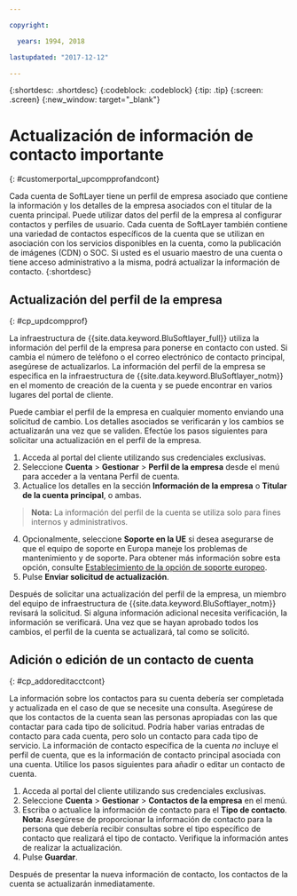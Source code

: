 ```yaml
---

copyright:

  years: 1994, 2018

lastupdated: "2017-12-12"

---
```


{:shortdesc: .shortdesc}
{:codeblock: .codeblock}
{:tip: .tip}
{:screen: .screen}
{:new_window: target="_blank"}


# Actualización de información de contacto importante
{: #customerportal_upcompprofandcont}

Cada cuenta de SoftLayer tiene un perfil de empresa asociado que contiene la información y los detalles de la empresa asociados con el titular de la cuenta principal. Puede utilizar datos del perfil de la empresa al configurar contactos y perfiles de usuario. Cada cuenta de SoftLayer también contiene una variedad de contactos específicos de la cuenta que se utilizan en asociación con los servicios disponibles en la cuenta, como la publicación de imágenes (CDN) o SOC. Si usted es el usuario maestro de una cuenta o tiene acceso administrativo a la misma, podrá actualizar la información de contacto.
{:shortdesc}

## Actualización del perfil de la empresa
{: #cp_updcompprof}

La infraestructura de {{site.data.keyword.BluSoftlayer_full}} utiliza la información del perfil de la empresa para ponerse en contacto con usted. Si cambia el número de teléfono o el correo electrónico de contacto principal, asegúrese de actualizarlos. La información del perfil de la empresa se especifica en la infraestructura de {{site.data.keyword.BluSoftlayer_notm}} en el momento de creación de la cuenta y se puede encontrar en varios lugares del portal de cliente.

Puede cambiar el perfil de la empresa en cualquier momento enviando una solicitud de cambio. Los detalles asociados se verificarán y los cambios se actualizarán una vez que se validen. Efectúe los pasos siguientes para solicitar una actualización en el perfil de la empresa.

1. Acceda al portal del cliente utilizando sus credenciales exclusivas.
2. Seleccione **Cuenta** > **Gestionar** > **Perfil de la empresa** desde el menú para acceder a la ventana Perfil de cuenta.
3. Actualice los detalles en la sección **Información de la empresa** o **Titular de la cuenta principal**, o ambas.
> **Nota:** La información del perfil de la cuenta se utiliza solo para fines internos y administrativos.
4. Opcionalmente, seleccione **Soporte en la UE** si desea asegurarse de que el equipo de soporte en Europa maneje los problemas de mantenimiento y de soporte. Para obtener más información sobre esta opción, consulte [Establecimiento de la opción de soporte europeo](/docs/customer-portal/cpmanuserprof.html#cp_seteusupported).
5. Pulse **Enviar solicitud de actualización**.

Después de solicitar una actualización del perfil de la empresa, un miembro del equipo de infraestructura de {{site.data.keyword.BluSoftlayer_notm}} revisará la solicitud. Si alguna información adicional necesita verificación, la información se verificará. Una vez que se hayan aprobado todos los cambios, el perfil de la cuenta se actualizará, tal como se solicitó.

## Adición o edición de un contacto de cuenta
{: #cp_addoreditacctcont}

La información sobre los contactos para su cuenta debería ser completada y actualizada en el caso de que se necesite una consulta. Asegúrese de que los contactos de la cuenta sean las personas apropiadas con las que contactar para cada tipo de solicitud. Podría haber varias entradas de contacto para cada cuenta, pero solo un contacto para cada tipo de servicio. La información de contacto específica de la cuenta *no* incluye el perfil de cuenta, que es la información de contacto principal asociada con una cuenta. Utilice los pasos siguientes para añadir o editar un contacto de cuenta.

1. Acceda al portal del cliente utilizando sus credenciales exclusivas.
2. Seleccione **Cuenta** > **Gestionar** > **Contactos de la empresa** en el menú.
3. Escriba o actualice la información de contacto para el **Tipo de contacto**.<br/>**Nota:** Asegúrese de proporcionar la información de contacto para la persona que debería recibir consultas sobre el tipo específico de contacto que realizará el tipo de contacto. Verifique la información antes de realizar la actualización.
4. Pulse **Guardar**.

Después de presentar la nueva información de contacto, los contactos de la cuenta se actualizarán inmediatamente.
